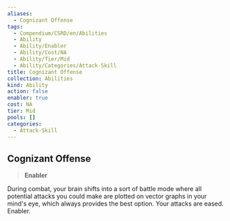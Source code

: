 ```yaml
---
aliases:
  - Cognizant Offense
tags:
  - Compendium/CSRD/en/Abilities
  - Ability
  - Ability/Enabler
  - Ability/Cost/NA
  - Ability/Tier/Mid
  - Ability/Categories/Attack-Skill
title: Cognizant Offense
collection: Abilities
kind: Ability
action: false
enabler: true
cost: NA
tier: Mid
pools: []
categories:
  - Attack-Skill
---
```

## Cognizant Offense  
>**Enabler**
  
During combat, your brain shifts into a sort of battle mode where all potential attacks you could make are plotted on vector graphs in your mind's eye, which always provides the best option. Your attacks are eased. Enabler.